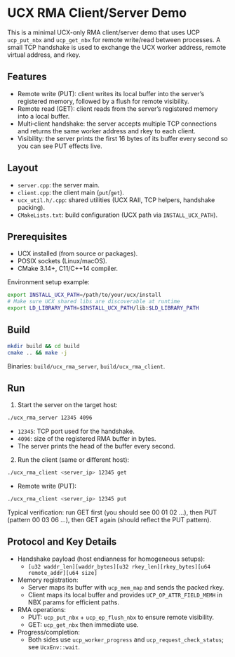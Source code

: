 # UCX RMA Client/Server Demo

This is a minimal UCX-only RMA client/server demo that uses UCP `ucp_put_nbx` and `ucp_get_nbx` for remote write/read between processes. A small TCP handshake is used to exchange the UCX worker address, remote virtual address, and rkey.

## Features
- Remote write (PUT): client writes its local buffer into the server’s registered memory, followed by a flush for remote visibility.
- Remote read (GET): client reads from the server’s registered memory into a local buffer.
- Multi‑client handshake: the server accepts multiple TCP connections and returns the same worker address and rkey to each client.
- Visibility: the server prints the first 16 bytes of its buffer every second so you can see PUT effects live.

## Layout
- `server.cpp`: the server main.
- `client.cpp`: the client main (`put`/`get`).
- `ucx_util.h/.cpp`: shared utilities (UCX RAII, TCP helpers, handshake packing).
- `CMakeLists.txt`: build configuration (UCX path via `INSTALL_UCX_PATH`).

## Prerequisites
- UCX installed (from source or packages).
- POSIX sockets (Linux/macOS).
- CMake 3.14+, C11/C++14 compiler.

Environment setup example:
```bash
export INSTALL_UCX_PATH=/path/to/your/ucx/install
# Make sure UCX shared libs are discoverable at runtime
export LD_LIBRARY_PATH=$INSTALL_UCX_PATH/lib:$LD_LIBRARY_PATH
```

## Build
```bash
mkdir build && cd build
cmake .. && make -j
```
Binaries: `build/ucx_rma_server`, `build/ucx_rma_client`.

## Run
1) Start the server on the target host:
```bash
./ucx_rma_server 12345 4096
```
- `12345`: TCP port used for the handshake.
- `4096`: size of the registered RMA buffer in bytes.
- The server prints the head of the buffer every second.

2) Run the client (same or different host):
```bash
./ucx_rma_client <server_ip> 12345 get
```
- Remote write (PUT):
```bash
./ucx_rma_client <server_ip> 12345 put
```

Typical verification: run GET first (you should see 00 01 02 …), then PUT (pattern 00 03 06 …), then GET again (should reflect the PUT pattern).

## Protocol and Key Details
- Handshake payload (host endianness for homogeneous setups):
  - `[u32 waddr_len][waddr_bytes][u32 rkey_len][rkey_bytes][u64 remote_addr][u64 size]`
- Memory registration:
  - Server maps its buffer with `ucp_mem_map` and sends the packed rkey.
  - Client maps its local buffer and provides `UCP_OP_ATTR_FIELD_MEMH` in NBX params for efficient paths.
- RMA operations:
  - PUT: `ucp_put_nbx` + `ucp_ep_flush_nbx` to ensure remote visibility.
  - GET: `ucp_get_nbx` then immediate use.
- Progress/completion:
  - Both sides use `ucp_worker_progress` and `ucp_request_check_status`; see `UcxEnv::wait`.
